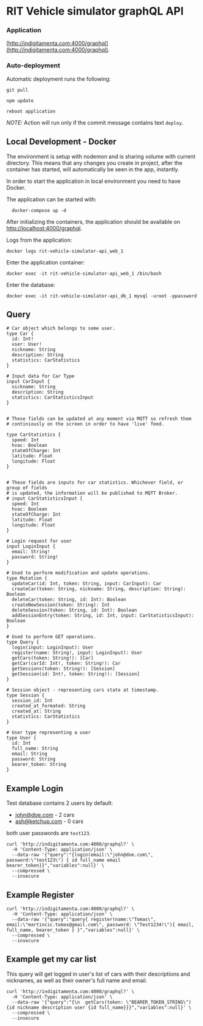 # RIT Vehicle simulator graphQL API 

### Application 
[http://indigitamenta.com:4000/graphql](http://indigitamenta.com:4000/graphql).

### Auto-deployment

Automatic deployment runs the following:
```
git pull

npm update

reboot application
```

*NOTE:* Action will run only if the commit message contains text `deploy`.

## Local Development - Docker
The environment is setup with nodemon and is sharing volume with current directory. 
This means that any changes you create in project, after the container has started, will 
automatically be seen in the app, instantly.

In order to start the application in local environment you need to have Docker. 

The application can be started with:
```
  docker-compose up -d
```
After initializing the containers, the application should be available on [http://localhost:4000/graphql](http://localhost:4000/graphql).


Logs from the application:
```
docker logs rit-vehicle-simulator-api_web_1
```

Enter the application container:
```
docker exec -it rit-vehicle-simulator-api_web_1 /bin/bash
```

Enter the database: 
```
docker exec -it rit-vehicle-simulator-api_db_1 mysql -uroot -ppassword
```

## Query
```
# Car object which belongs to some user.
type Car {
  id: Int!
  user: User!
  nickname: String
  description: String
  statistics: CarStatistics
}

# Input data for Car Type
input CarInput {
  nickname: String
  description: String
  statistics: CarStatisticsInput
}


# These fields can be updated at any moment via MQTT so refresh them 
# continiously on the screen in order to have 'live' feed.

type CarStatistics {
  speed: Int
  hvac: Boolean
  stateOfCharge: Int
  latitude: Float
  longitude: Float
}


# These fields are inputs for car statistics. Whichever field, or group of fields
# is updated, the information will be published to MQTT Broker.
# input CarStatisticsInput {
  speed: Int
  hvac: Boolean
  stateOfCharge: Int
  latitude: Float
  longitude: Float
}

# Login request for user
input LoginInput {
  email: String!
  password: String!
}

# Used to perform modification and update operations.
type Mutation {
  updateCar(id: Int, token: String, input: CarInput): Car
  createCar(token: String, nickname: String, description: String): Boolean
  deleteCar(token: String, id: Int): Boolean
  createNewSession(token: String): Int
  deleteSession(token: String, id: Int): Boolean
  addSessionEntry(token: String, id: Int, input: CarStatisticsInput): Boolean
}

# Used to perform GET operations.
type Query {
  login(input: LoginInput): User
  register(name: String!, input: LoginInput): User
  getCars(token: String!): [Car]
  getCar(carId: Int!, token: String!): Car
  getSessions(token: String!): [Session]
  getSession(id: Int!, token: String!): [Session]
}

# Session object - representing cars state at timestamp.
type Session {
  session_id: Int
  created_at_formated: String
  created_at: String
  statistics: CarStatistics
}

# User type representing a user
type User {
  id: Int
  full_name: String
  email: String
  password: String
  bearer_token: String
}

```


## Example Login

Test database contains 2 users by default:
  - john@doe.com - 2 cars
  - ash@ketchup.com - 0 cars
  
both user passwords are `test123`.

```
curl 'http://indigitamenta.com:4000/graphql?' \
  -H 'Content-Type: application/json' \
  --data-raw '{"query":"{login(email:\"john@doe.com\", password:\"test123\") { id full_name email bearer_token}}","variables":null}' \
  --compressed \
  --insecure
```

## Example Register

```
curl 'http://indigitamenta.com:4000/graphql?' \
  -H 'Content-Type: application/json' \
  --data-raw '{"query":"query{ register(name:\"Tomas\", email:\"martincic.tomas@gmail.com\", password: \"Test1234!\"){ email, full_name, bearer_token } }","variables":null}' \
  --compressed \
  --insecure
```

## Example get my car list

This query will get logged in user's list of cars with their descriptions and nicknames, as well as their owner's full name and email.
```
curl 'http://indigitamenta.com:4000/graphql?' \
  -H 'Content-Type: application/json' \
  --data-raw '{"query":"{\n  getCars(token: \"BEARER_TOKEN_STRING\") {id nickname description user {id full_name}}}","variables":null}' \
  --compressed \
  --insecure
```
